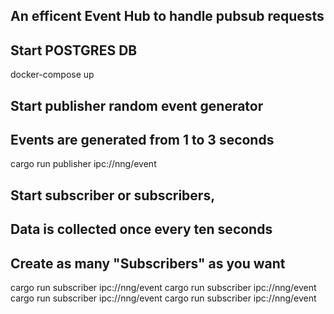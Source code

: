 ## An efficent Event Hub to handle pubsub requests

## Start POSTGRES DB
docker-compose up

## Start publisher random event generator
## Events are generated from 1 to 3 seconds
cargo run publisher ipc://nng/event

## Start subscriber or subscribers, 
## Data is collected once every ten seconds
## Create as many "Subscribers" as you want
cargo run subscriber ipc://nng/event
cargo run subscriber ipc://nng/event
cargo run subscriber ipc://nng/event
cargo run subscriber ipc://nng/event
